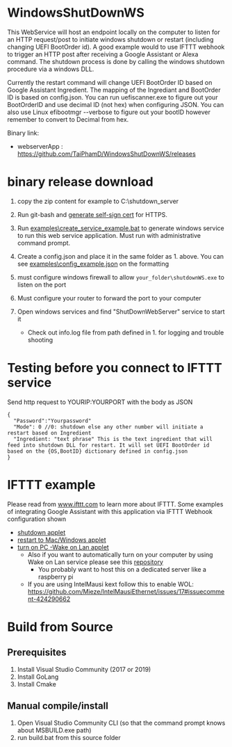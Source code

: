 # WindowsShutDownWS
This WebService will host an endpoint locally on the computer to listen for an HTTP request/post to initiate windows shutdown or restart (including changing UEFI BootOrder id). A good example would to use IFTTT webhook to trigger an HTTP post after receiving a Google Assistant or Alexa command. The shutdown process is done by calling the windows shutdown procedure via a windows DLL.

Currently the restart command will change UEFI BootOrder ID based on Google Assistant Ingredient. The mapping of the Ingrediant and BootOrder ID is based on config.json. You can run uefiscanner.exe to figure out your BootOrderID and use decimal ID (not hex) when configuring JSON. You can also use Linux efibootmgr --verbose to figure out your bootID however remember to convert to Decimal from hex.

Binary link: 
- webserverApp : https://github.com/TaiPhamD/WindowsShutDownWS/releases

# binary release download

1. copy the zip content for example to C:\shutdown_server

1. Run git-bash and [generate self-sign cert](https://github.com/TaiPhamD/WindowsShutDownWS/blob/master/examples/genreate_self_cert.txt) for HTTPS.

1. Run [examples\create_service_example.bat](https://github.com/TaiPhamD/WindowsShutDownWS/blob/master/examples/create_service_example.bat) to generate windows service to run this web service application. Must run with administrative command prompt.

1. Create a config.json and place it in the same folder as 1. above. You can see [examples\config_example.json](https://github.com/TaiPhamD/WindowsShutDownWS/blob/master/examples/config_example.json) on the formatting


1. must configure windows firewall to allow ```your_folder\shutdownWS.exe``` to listen on the port

1. Must configure your router to forward the port to your computer

1. Open windows services and find "ShutDownWebServer" service to start it
   - Check out info.log file from path defined in 1. for logging and trouble shooting
# Testing before you connect to IFTTT service

Send http request to YOURIP:YOURPORT with the body as JSON

```
{
  "Password":"Yourpassword"
  "Mode": 0 //0: shutdown else any other number will initiate a restart based on Ingredient
  "Ingredient: "text phrase" This is the text ingredient that will feed into shutdown DLL for restart. It will set UEFI BootOrder id based on the {OS,BootID} dictionary defined in config.json
}
```

# IFTTT example

Please read from www.ifttt.com to learn more about IFTTT.  Some examples of integrating Google Assistant with this application via IFTTT Webhook configuration shown

 - [shutdown applet](https://github.com/TaiPhamD/WindowsShutDownWS/blob/master/examples/IFTTT_EXAMPLE_SHUTDOWN.jpg)
 - [restart to Mac/Windows applet](https://github.com/TaiPhamD/WindowsShutDownWS/blob/master/examples/IFTTT_EXAMPLE_RESTART.jpg)
 - [turn on PC -Wake on Lan applet](https://github.com/TaiPhamD/WindowsShutDownWS/blob/master/examples/IFTTT_EXAMPLE_TURN_ON.jpg)
    - Also if you want to automatically turn on your computer by using Wake on Lan service please see this [repository](https://github.com/TaiPhamD/WOLWebService)
       - You probably want to host this on a dedicated server like a raspberry pi
    - If you are using IntelMausi kext follow this to enable WOL: https://github.com/Mieze/IntelMausiEthernet/issues/17#issuecomment-424290662

# Build from Source 

## Prerequisites
1. Install Visual Studio Community (2017 or 2019)
1. Install GoLang
1. Install Cmake

## Manual compile/install


1. Open Visual Studio Community CLI (so that the command prompt knows about MSBUILD.exe path)
1. run build.bat from this source folder
